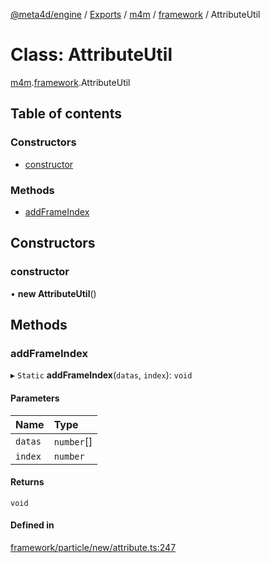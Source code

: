 [@meta4d/engine](../README.md) / [Exports](../modules.md) / [m4m](../modules/m4m.md) / [framework](../modules/m4m.framework.md) / AttributeUtil

# Class: AttributeUtil

[m4m](../modules/m4m.md).[framework](../modules/m4m.framework.md).AttributeUtil

## Table of contents

### Constructors

- [constructor](m4m.framework.AttributeUtil.md#constructor)

### Methods

- [addFrameIndex](m4m.framework.AttributeUtil.md#addframeindex)

## Constructors

### constructor

• **new AttributeUtil**()

## Methods

### addFrameIndex

▸ `Static` **addFrameIndex**(`datas`, `index`): `void`

#### Parameters

| Name | Type |
| :------ | :------ |
| `datas` | `number`[] |
| `index` | `number` |

#### Returns

`void`

#### Defined in

[framework/particle/new/attribute.ts:247](https://github.com/meta4d-me/meta4d-engine/blob/cf6bfe6/src/framework/particle/new/attribute.ts#L247)
